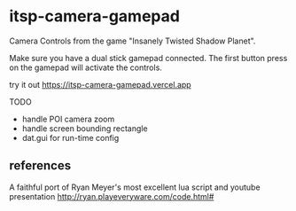 # itsp-camera-gamepad

Camera Controls from the game "Insanely Twisted Shadow Planet".

Make sure you have a dual stick gamepad connected. The first button press on the gamepad will activate the controls.

try it out https://itsp-camera-gamepad.vercel.app


TODO
* handle POI camera zoom
* handle screen bounding rectangle
* dat.gui for run-time config


## references

A faithful port of Ryan Meyer's most excellent lua script and youtube presentation http://ryan.playeveryware.com/code.html#
